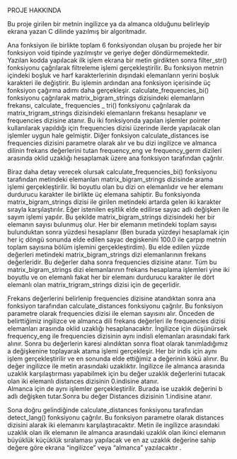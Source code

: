 PROJE HAKKINDA



Bu proje girilen bir metnin ingilizce  ya da almanca olduğunu belirleyip ekrana yazan C dilinde yazılmış bir algoritmadır.

Ana fonksiyon ile birlikte toplam 6 fonksiyondan oluşan bu projede her bir fonksiyon void tipinde yazılmıştır ve geriye değer döndürmemektedir. 
Yazılan kodda yapılacak ilk işlem ekrana bir metin girdikten sonra filter_str() fonksiyonu çağrılarak filtreleme işlemi gerçekleştirilir.
Bu fonksiyon metnin içindeki boşluk ve harf karakterlerinin dışındaki elemanların yerini boşluk karakteri ile değiştirir.
Bu işlemin ardından ana fonksiyon içerisinde üç fonksiyon çağırma adımı daha gerçekleşir. 
calculate_frequencies_bi() fonksiyonu çağrılarak matrix_bigram_strings dizisindeki elemanların frekansı,
calculate_ frequencies _ tri() fonksiyonu çağrılarak  da matrix_trigram_strings dizisindeki elemanların frekansı hesaplanır ve frequencies dizisine atanır. Bu iki fonksiyonda yapılan işlemler pointer kullanılarak yapıldığı için frequencies dizisi üzerinde ilerde yapılacak olan işlemler uygun hale gelmiştir. 
Diğer fonksiyon calculate_distances ise frequencies dizisini parametre olarak alır ve bu dizi  ingilizce ve almanca dilinin frekans değerlerini tutan 
frequency_eng ve frequency_germ dizileri arasında oklid uzaklığı hesaplamak üzere ana fonksiyon tarafından çağrılır.



Biraz daha detay verecek olursak calculate_frequencies_bi() fonksiyonu tarafından metindeki elemanları matrix_bigram_strings dizisinde arama işlemi gerçekleştirilir.
İki boyutlu olan bu dizi on elemanlıdır ve her elemanı durdurucu karakter ile birlikte üç elemana sahiptir. 
Bu fonksiyonda matrix_bigram_strings  dizisi ile girilen metindeki artarda gelen iki karakter sırayla karşılaştırılır. 
Eğer istenilen eşitlik elde edilirse  sayac adlı değişken ile sayım işlemi yapılır. Bu şekilde matrix_bigram_strings  dizisindeki her bir elemanın sayısı bulunmuş olur. 
Her bir elemanın metindeki toplam sayısı bulunduktan sonra yüzdesi hesaplanır (Ben burada yüzdeyi hesaplamak için her iç döngü sonunda elde edilen sayac degiskenini 100.0 ile çarpıp metnin toplam sayısına bölüm işlemini gerçekleştirdim). 
Bu elde edilen yüzde değerleri metindeki matrix_bigram_strings dizi elemanlarının frekans değerleridir. 
Bu değerler daha sonra frequencies dizisine atanır. 
Tüm bu matrix_bigram_strings dizi elemanlarının frekans hesaplama işlemleri yine iki boyutlu ve on elemanlı fakat her bir elemanı durdurucu karakter ile dört elemanlı olan matrix_trigram_strings dizisi için de geçerlidir.



Frekans değerlerini belirlenip frequencies dizisine atandıktan sonra ana fonksiyon tarafından calculate_distances  fonksiyonu çağrılır. 
Bu fonksiyon  parametre olarak frequencies dizisi ile eleman sayısını alır. 
Önceden de belirttiğimiz ingilizce ve almanca dili frekans değerleri ile frequencies dizisi elemanları arasında oklid uzaklığı hesaplanacaktır. 
İngilizce için düşünürsek frequency_eng ile  frequencies dizisinin aynı indisli elemanları arasındaki fark alınır. 
Sonra bu değerlerin karesi alındıktan sonra float olarak tanımladığımız a değişkenine toplayarak atama işlemi gerçekleşir.
Her bir indis için aynı işlem gerçekleştirilir ve en sonunda elde ettiğimiz a değerinin kökü alınır. 
Bu değer  ingilizce ile metin arasındaki uzaklıktır. 
İngilizce ile almanca arasında uzaklık karşılaştırması yapabilmek için bu değer uzaklık değerlerini tutacak olan iki elemanlı distances dizisinin 0.indisine atanır.   
Almanca için de aynı işlemler gerçekleştirilir. Burada ise uzaklık değerini b adlı değişken tutar.Sonra bu değer Distances dizisinin 1.indisine atanır.





Sona doğru gelindiğinde calculate_distances fonksiyonu tarafından detect_lang() fonksiyonu çağrılır.
Bu fonksiyon parametre olarak distances dizisini alarak iki elemanını karşılaştıracaktır. 
Metin ile ingilizce arasındaki uzaklık olan ilk elemanın ile almanca arasındaki uzaklık olan ikinci elemanın büyüklük küçüklük sıralaması yapılacak ve en az uzaklık değerine sahip değere göre ekrana “ingilizce” veya “almanca” yazılacaktır
.
